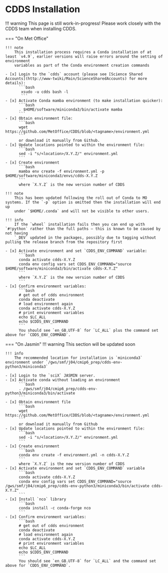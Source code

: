 # CDDS Installation

!!! warning
    This page is still work-in-progress! Please work closely with the CDDS team when installing CDDS.

=== "On Met Office"

    !!! note
        This installation process requires a Conda installation of at least `v4.9`, earlier versions will raise errors around the setting of environment
        variables as part of the Conda environment creation commands

    - [x] Login to the `cdds` account (please see [Science Shared Accounts](http://www-twiki/Main/ScienceSharedAccounts) for more details):
          ```bash
           xsudo -u cdds bash -l
           ```
    - [x] Activate Conda mamba environment (to make installation quicker):
          ```bash
          . $HOME/software/miniconda3/bin/activate mamba
          ```
    - [x] Obtain environment file:
          ```bash
          wget https://github.com/MetOffice/CDDS/blob/<tagname>/environment.yml
          ```
          or download it manually from Github.
    - [x] Update locations pointed to within the environment file:
          ```bash
          sed -i "s/<location>/X.Y.Z/" environment.yml
          ```
    - [x] Create environment
          ```bash
          mamba env create -f environment.yml -p $HOME/software/miniconda3/envs/cdds-X.Y.Z
          ```
          where `X.Y.Z` is the new version number of CDDS

    !!! note
        This has been updated following the roll out of Conda to MO systems. If the `-p` option is omitted then the installation will end up 
        under `$HOME/.conda` and will not be visible to other users.

    !!! info 
        If the `wheel` installation fails then you can end up with `#!python` rather than the full paths – this is known to be caused by not having 
        `_DEV` updated in the packages, possibly due to tagging without pulling the release branch from the repository first

    - [x] Activate environment and set `CDDS_ENV_COMMAND` variable:
          ```bash
          conda activate cdds-X.Y.Z
          conda env config vars set CDDS_ENV_COMMAND="source $HOME/software/miniconda3/bin/activate cdds-X.Y.Z"
          ```
          where `X.Y.Z` is the new version number of CDDS
          ```
    - [x] Confirm environment variables:
          ```bash
          # get out of cdds environment
          conda deactivate
          # load environment again
          conda activate cdds-X.Y.Z
          # print environment variables
          echo $LC_ALL
          echo $CDDS_ENV_COMMAND
          ```
          You should see `en_GB.UTF-8` for `LC_ALL` plus the command set above for `CDDS_ENV_COMMAND`.

=== "On Jasmin"
    !!! warning
        This section will be updated soon

    !!! info
        The recommended location for installation is `miniconda3` environment under `/gws/smf/j04/cmip6_prep/cdds-env-python3/miniconda3`

    - [x] Login to the `sciX` JASMIN server.
    - [x] Activate conda without loading an environment
          ```bash
          . /gws/smf/j04/cmip6_prep/cdds-env-python3/miniconda3/bin/activate
          ```
    - [x] Obtain environment file
          ```bash
          wget https://github.com/MetOffice/CDDS/blob/<tagname>/environment.yml
          ```
          or download it manually from Github
    - [x] Update locations pointed to within the environment file:
          ```bash
          sed -i "s/<location>/X.Y.Z/" environment.yml
          ```
    - [x] Create environment
          ```bash
          conda env create -f environment.yml -n cdds-X.Y.Z
          ```
          where `X.Y.Z` is the new version number of CDDS
    - [x] Activate environment and set `CDDS_ENV_COMMAND` variable
          ```bash
          conda activate cdds-X.Y.Z
          conda env config vars set CDDS_ENV_COMMAND="source /gws/smf/j04/cmip6_prep/cdds-env-python3/miniconda3/bin/activate cdds-X.Y.Z"
          ```
    - [x] Install `nco` library
          ```bash
          conda install -c conda-forge nco
          ```
    - [x] Confirm environment variables:
          ```bash
          # get out of cdds environment
          conda deactivate
          # load environment again
          conda activate cdds-X.Y.Z
          # print environment variables
          echo $LC_ALL
          echo $CDDS_ENV_COMMAND
          ```
          You should see `en_GB.UTF-8` for `LC_ALL` and the command set above for `CDDS_ENV_COMMAND`.
